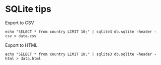# SQLite tips

Export to CSV

`echo "SELECT * from country LIMIT 10;" | sqlite3 db.sqlite -header -csv > data.csv`

Export to HTML

`echo "SELECT * from country LIMIT 10;" | sqlite3 db.sqlite -header -html > data.html`
